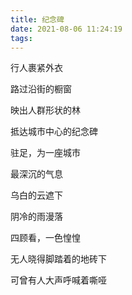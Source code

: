 ```yaml
---
title: 纪念碑
date: 2021-08-06 11:24:19
tags:
---
```


行人裹紧外衣

路过沿街的橱窗

映出人群形状的林

抵达城市中心的纪念碑

驻足，为一座城市

最深沉的气息

乌白的云遮下

阴冷的雨漫落

四顾看，一色惶惶

无人晓得脚踏着的地砖下

可曾有人大声呼喊着嘶哑
